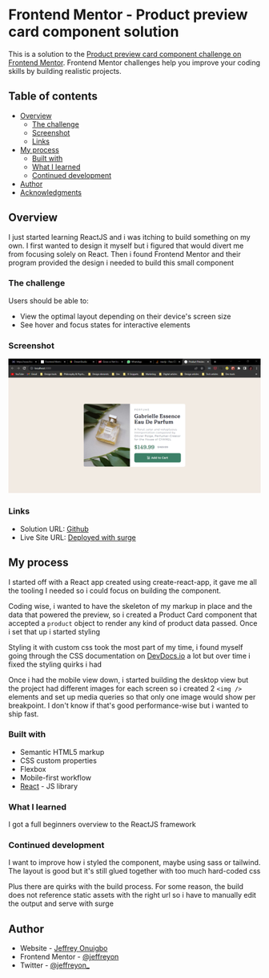 # Frontend Mentor - Product preview card component solution

This is a solution to the [Product preview card component challenge on Frontend Mentor](https://www.frontendmentor.io/challenges/product-preview-card-component-GO7UmttRfa). Frontend Mentor challenges help you improve your coding skills by building realistic projects.

## Table of contents

-   [Overview](#overview)
    -   [The challenge](#the-challenge)
    -   [Screenshot](#screenshot)
    -   [Links](#links)
-   [My process](#my-process)
    -   [Built with](#built-with)
    -   [What I learned](#what-i-learned)
    -   [Continued development](#continued-development)
-   [Author](#author)
-   [Acknowledgments](#acknowledgments)

## Overview

I just started learning ReactJS and i was itching to build something on my own. I first wanted to design it myself but i figured that would divert me from focusing solely on React. Then i found Frontend Mentor and their program provided the design i needed to build this small component

### The challenge

Users should be able to:

-   View the optimal layout depending on their device's screen size
-   See hover and focus states for interactive elements

### Screenshot

![screenshot.png](./screenshot.png)

### Links

-   Solution URL: [Github](https://github.com/Jeffreyon/product-preview-card-component)
-   Live Site URL: [Deployed with surge](https://product-card-react.surge.sh/)

## My process

I started off with a React app created using create-react-app, it gave me all the tooling I needed so i could focus on building the component.

Coding wise, i wanted to have the skeleton of my markup in place and the data that powered the preview, so i created a Product Card component that accepted a `product` object to render any kind of product data passed. Once i set that up i started styling

Styling it with custom css took the most part of my time, i found myself going through the CSS documentation on [DevDocs.io](https://devdocs.io) a lot but over time i fixed the styling quirks i had

Once i had the mobile view down, i started building the desktop view but the project had different images for each screen so i created 2 `<img />` elements and set up media queries so that only one image would show per breakpoint. I don't know if that's good performance-wise but i wanted to ship fast.

### Built with

-   Semantic HTML5 markup
-   CSS custom properties
-   Flexbox
-   Mobile-first workflow
-   [React](https://reactjs.org/) - JS library

### What I learned

I got a full beginners overview to the ReactJS framework

### Continued development

I want to improve how i styled the component, maybe using sass or tailwind. The layout is good but it's still glued together with too much hard-coded css

Plus there are quirks with the build process. For some reason, the build does not reference static assets with the right url so i have to manually edit the output and serve with surge

## Author

-   Website - [Jeffrey Onuigbo](https://www.github.com/Jeffreyon)
-   Frontend Mentor - [@jeffreyon](https://www.frontendmentor.io/profile/Jeffreyon)
-   Twitter - [@jeffreyon\_](https://www.twitter.com/jeffreyon_)
